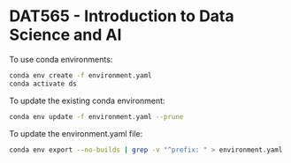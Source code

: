 # DAT565 - Introduction to Data Science and AI

To use conda environments:
```bash
conda env create -f environment.yaml
conda activate ds
```

To update the existing conda environment:
```bash
conda env update -f environment.yaml --prune
```

To update the environment.yaml file:
```bash
conda env export --no-builds | grep -v "^prefix: " > environment.yaml
```